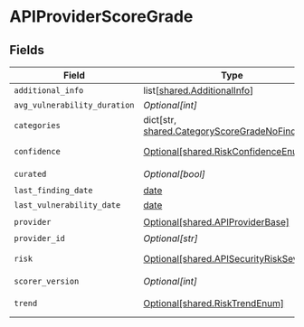 # APIProviderScoreGrade


## Fields

| Field                                                                                                     | Type                                                                                                      | Required                                                                                                  | Description                                                                                               |
| --------------------------------------------------------------------------------------------------------- | --------------------------------------------------------------------------------------------------------- | --------------------------------------------------------------------------------------------------------- | --------------------------------------------------------------------------------------------------------- |
| `additional_info`                                                                                         | list[[shared.AdditionalInfo](undefined/models/shared/additionalinfo.md)]                                  | :heavy_minus_sign:                                                                                        | N/A                                                                                                       |
| `avg_vulnerability_duration`                                                                              | *Optional[int]*                                                                                           | :heavy_minus_sign:                                                                                        | N/A                                                                                                       |
| `categories`                                                                                              | dict[str, [shared.CategoryScoreGradeNoFindings](undefined/models/shared/categoryscoregradenofindings.md)] | :heavy_check_mark:                                                                                        | N/A                                                                                                       |
| `confidence`                                                                                              | [Optional[shared.RiskConfidenceEnum]](undefined/models/shared/riskconfidenceenum.md)                      | :heavy_minus_sign:                                                                                        | An enumeration.                                                                                           |
| `curated`                                                                                                 | *Optional[bool]*                                                                                          | :heavy_check_mark:                                                                                        | N/A                                                                                                       |
| `last_finding_date`                                                                                       | [date](https://docs.python.org/3/library/datetime.html#date-objects)                                      | :heavy_minus_sign:                                                                                        | N/A                                                                                                       |
| `last_vulnerability_date`                                                                                 | [date](https://docs.python.org/3/library/datetime.html#date-objects)                                      | :heavy_minus_sign:                                                                                        | N/A                                                                                                       |
| `provider`                                                                                                | [Optional[shared.APIProviderBase]](undefined/models/shared/apiproviderbase.md)                            | :heavy_check_mark:                                                                                        | N/A                                                                                                       |
| `provider_id`                                                                                             | *Optional[str]*                                                                                           | :heavy_minus_sign:                                                                                        | N/A                                                                                                       |
| `risk`                                                                                                    | [Optional[shared.APISecurityRiskSeverity]](undefined/models/shared/apisecurityriskseverity.md)            | :heavy_check_mark:                                                                                        | An `enum`eration.                                                                                         |
| `scorer_version`                                                                                          | *Optional[int]*                                                                                           | :heavy_check_mark:                                                                                        | N/A                                                                                                       |
| `trend`                                                                                                   | [Optional[shared.RiskTrendEnum]](undefined/models/shared/risktrendenum.md)                                | :heavy_minus_sign:                                                                                        | An enumeration.                                                                                           |